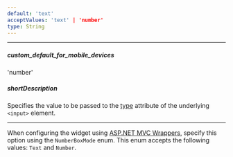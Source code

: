 ```yaml
---
default: 'text'
acceptValues: 'text' | 'number'
type: String
---
```

---
##### custom_default_for_mobile_devices
'number'

##### shortDescription
Specifies the value to be passed to the [type](https://www.w3schools.com/tags/att_input_type.asp) attribute of the underlying `<input>` element.

---
When configuring the widget using [ASP.NET MVC Wrappers](/concepts/35%20ASP.NET%20MVC%20Wrappers/20%20Fundamentals '/Documentation/Guide/ASP.NET_MVC_Wrappers/Fundamentals/'), specify this option using the `NumberBoxMode` enum. This enum accepts the following values: `Text` and `Number`.